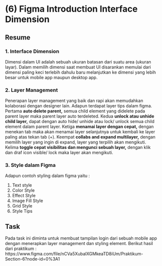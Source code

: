 <h1>(6) Figma Introduction Interface Dimension</h1>

<h2>Resume</h2>
<h3>1. Interface Dimension</h3>
<p>
    Dimensi dalam UI adalah sebuah ukuran batasan dari suatu area (ukuran layar). Dalam memilih dimensi saat membuat UI disarankan memulai dari dimensi paling keci terlebih dahulu baru melanjutkan ke dimensi yang lebih besar untuk mobile app maupun desktop app.
</p>
<h3>2. Layer Management</h3>
<p>
    Penerapan layer management yang baik dan rapi akan memudahkan kolaborasi dengan designer lain. Adapun terdapat layer tips dalam figma. Pertama <strong>auto delete parent,</strong> semua child element yang didelete pada parent layer maka parent layer auto terdeleted. Kedua <strong>unlock atau unhide child layer,</strong> dapat dengan auto hide/ unhide atau lock/ unlock semua child element dalam parent layer. Ketiga <strong>menamai layer dengan cepat,</strong> dengan menekan tab maka akan menamai layer selanjutnya untuk kembali ke layer paling atas tekan tab (+). Keempat <strong>collabs and expand multilayer,</strong> dengan memilih layer yang ingin di expand, layer yang terpilih akan mengikuti. Kelima <strong>toggle cepat visibilitas dan mengunci sebuah layer,</strong> dengan klik dan draf icon visible/ lock maka layer akan mengikuti.
</p>
<h3>3. Style dalam Figma</h3>
<p>
    Adapun contoh styling dalam figma yaitu : 
    <ol>
    <li>Text style</li>    
    <li>Color Style</li> 
    <li>Effect Style</li> 
    <li>Image Fill Style</li> 
    <li>Grid Style</li> 
    <li>Style Tips</li> 
    </ol>
</p>

<h2>Task</h2>
<p>
    Pada task ini diminta untuk membuat tampilan login dari sebuah mobile app dengan menerapkan layer management dan styling element.
    Berikut hasil dari praktikum :
    https://www.figma.com/file/nCVa5XubalXGMkeaTD8iUm/Praktikum-Section-6?node-id=0%3A1
</p>
